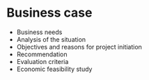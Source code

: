 # Business case

- Business needs
- Analysis of the situation
- Objectives and reasons for project initiation
- Recommendation
- Evaluation criteria
- Economic feasibility study
